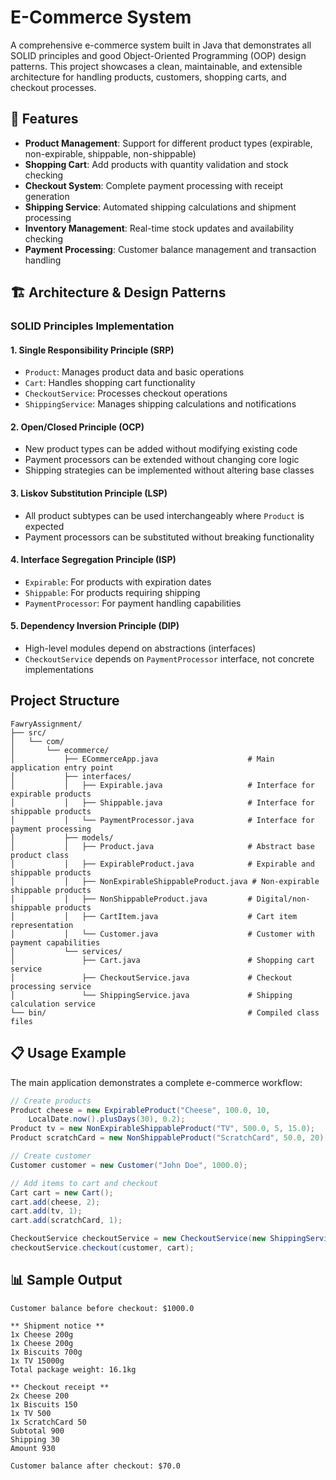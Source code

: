 # E-Commerce System

A comprehensive e-commerce system built in Java that demonstrates all SOLID principles and good Object-Oriented Programming (OOP) design patterns. This project showcases a clean, maintainable, and extensible architecture for handling products, customers, shopping carts, and checkout processes.

## 🚀 Features

- **Product Management**: Support for different product types (expirable, non-expirable, shippable, non-shippable)
- **Shopping Cart**: Add products with quantity validation and stock checking
- **Checkout System**: Complete payment processing with receipt generation
- **Shipping Service**: Automated shipping calculations and shipment processing
- **Inventory Management**: Real-time stock updates and availability checking
- **Payment Processing**: Customer balance management and transaction handling

## 🏗️ Architecture & Design Patterns

### SOLID Principles Implementation

#### 1. **Single Responsibility Principle (SRP)**
- `Product`: Manages product data and basic operations
- `Cart`: Handles shopping cart functionality
- `CheckoutService`: Processes checkout operations
- `ShippingService`: Manages shipping calculations and notifications

#### 2. **Open/Closed Principle (OCP)**
- New product types can be added without modifying existing code
- Payment processors can be extended without changing core logic
- Shipping strategies can be implemented without altering base classes

#### 3. **Liskov Substitution Principle (LSP)**
- All product subtypes can be used interchangeably where `Product` is expected
- Payment processors can be substituted without breaking functionality

#### 4. **Interface Segregation Principle (ISP)**
- `Expirable`: For products with expiration dates
- `Shippable`: For products requiring shipping
- `PaymentProcessor`: For payment handling capabilities

#### 5. **Dependency Inversion Principle (DIP)**
- High-level modules depend on abstractions (interfaces)
- `CheckoutService` depends on `PaymentProcessor` interface, not concrete implementations

## Project Structure

```text
FawryAssignment/
├── src/
│   └── com/
│       └── ecommerce/
│           ├── ECommerceApp.java                    # Main application entry point
│           ├── interfaces/
│           │   ├── Expirable.java                   # Interface for expirable products
│           │   ├── Shippable.java                   # Interface for shippable products
│           │   └── PaymentProcessor.java            # Interface for payment processing
│           ├── models/
│           │   ├── Product.java                     # Abstract base product class
│           │   ├── ExpirableProduct.java            # Expirable and shippable products
│           │   ├── NonExpirableShippableProduct.java # Non-expirable shippable products
│           │   ├── NonShippableProduct.java         # Digital/non-shippable products
│           │   ├── CartItem.java                    # Cart item representation
│           │   └── Customer.java                    # Customer with payment capabilities
│           └── services/
│               ├── Cart.java                        # Shopping cart service
│               ├── CheckoutService.java             # Checkout processing service
│               └── ShippingService.java             # Shipping calculation service
└── bin/                                             # Compiled class files
```


## 📋 Usage Example

The main application demonstrates a complete e-commerce workflow:

```java
// Create products
Product cheese = new ExpirableProduct("Cheese", 100.0, 10, 
    LocalDate.now().plusDays(30), 0.2);
Product tv = new NonExpirableShippableProduct("TV", 500.0, 5, 15.0);
Product scratchCard = new NonShippableProduct("ScratchCard", 50.0, 20);

// Create customer
Customer customer = new Customer("John Doe", 1000.0);

// Add items to cart and checkout
Cart cart = new Cart();
cart.add(cheese, 2);
cart.add(tv, 1);
cart.add(scratchCard, 1);

CheckoutService checkoutService = new CheckoutService(new ShippingService());
checkoutService.checkout(customer, cart);
```

## 📊 Sample Output
```text
Customer balance before checkout: $1000.0

** Shipment notice **
1x Cheese 200g
1x Cheese 200g
1x Biscuits 700g
1x TV 15000g
Total package weight: 16.1kg

** Checkout receipt **
2x Cheese 200
1x Biscuits 150
1x TV 500
1x ScratchCard 50
Subtotal 900
Shipping 30
Amount 930

Customer balance after checkout: $70.0
```

